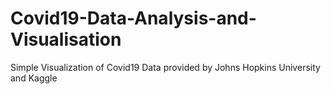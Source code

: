 # Covid19-Data-Analysis-and-Visualisation
Simple Visualization of Covid19 Data provided by Johns Hopkins University and Kaggle
